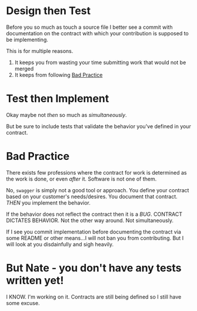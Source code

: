 # Design then Test

Before you so much as touch a source file I better see a commit with documentation on the contract with which your contribution is supposed to be implementing.

This is for multiple reasons.

1. It keeps you from wasting your time submitting work that would not be merged
2. It keeps from following [Bad Practice](#bad-practice)

# Test then Implement

Okay maybe not _then_ so much as _simultaneously_.

But be sure to include tests that validate the behavior you've defined in your contract.

# Bad Practice

There exists few professions where the contract for work is determined as the work is done, or even _after_ it. Software is not one of them.

No, `swagger` is simply not a good tool or approach. You define your contract based on your customer's needs/desires. You document that contract. _THEN_ you implement the behavior.

If the behavior does not reflect the contract then it is a _BUG_. CONTRACT DICTATES BEHAVIOR. Not the other way around. Not simultaneously.

If I see you commit implementation before documenting the contract via some README or other means...I will not ban you from contributing. But I will look at you disdainfully and sigh heavily.

# But Nate - you don't have any tests written yet!

I KNOW. I'm working on it. Contracts are still being defined so I still have some excuse.
